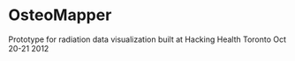 OsteoMapper
===========

Prototype for radiation data visualization built at Hacking Health Toronto Oct 20-21 2012

